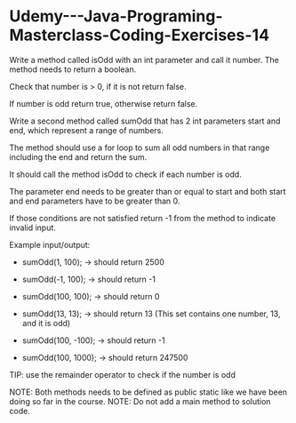 # Udemy---Java-Programing-Masterclass-Coding-Exercises-14

Write a method called isOdd with an int parameter and call it number. The method needs to return a boolean.

Check that number is > 0, if it is not return false.

If number is odd return true, otherwise  return false.

Write a second method called sumOdd that has 2 int parameters start and end, which represent a range of numbers.

The method should use a for loop to sum all odd numbers  in that range including the end and return the sum.

It should call the method isOdd to check if each number is odd.

The parameter end needs to be greater than or equal to start and both start and end parameters have to be greater than 0.

If those conditions are not satisfied return -1 from the method to indicate invalid input. 

Example input/output:

* sumOdd(1, 100); → should return 2500

* sumOdd(-1, 100); →  should return -1

* sumOdd(100, 100); → should return 0

* sumOdd(13, 13); → should return 13 (This set contains one number, 13, and it is odd)

* sumOdd(100, -100); → should return -1

* sumOdd(100, 1000); → should return 247500


TIP: use the remainder operator to check if the number is odd

NOTE: Both methods  needs to be defined as public static like we have been doing so far in the course.
NOTE: Do not add a  main method to solution code.
